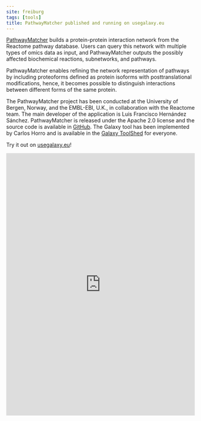 ```yaml
---
site: freiburg
tags: [tools]
title: PathwayMatcher published and running on usegalaxy.eu
---
```


[PathwayMatcher](https://doi.org/10.1093/gigascience/giz088) builds a protein-protein interaction network from the Reactome pathway database.
Users can query this network with multiple types of omics data as input, and PathwayMatcher outputs the possibly affected
biochemical reactions, subnetworks, and pathways.

PathwayMatcher enables refining the network representation of pathways by including proteoforms defined as
protein isoforms with posttranslational modifications, hence, it becomes possible to distinguish interactions between different forms of the same protein.

The PathwayMatcher project has been conducted at the University of Bergen, Norway, and the EMBL-EBI, U.K.,
in collaboration with the Reactome team.
The main developer of the application is Luis Francisco Hernández Sánchez. PathwayMatcher is released under the Apache 2.0 license and the source code
is available in [GitHub](https://github.com/PathwayAnalysisPlatform/PathwayMatcher).
The Galaxy tool has been implemented by Carlos Horro and is available in the 
[Galaxy ToolShed](https://toolshed.g2.bx.psu.edu/view/galaxyp/reactome_pathwaymatcher/a2ab72e994dc) for everyone.

Try it out on [usegalaxy.eu](https://usegalaxy.eu/?tool_id=toolshed.g2.bx.psu.edu%2Frepos%2Fgalaxyp%2Freactome_pathwaymatcher%2Freactome_pathwaymatcher)!

<embed src="https://academic.oup.com/gigascience/article-pdf/8/8/giz088/29020604/giz088.pdf" width="100%" height="700" type='application/pdf'>

